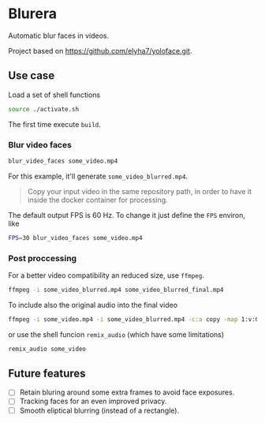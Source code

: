 # Blurera

Automatic blur faces in videos.

Project based on https://github.com/elyha7/yoloface.git.


## Use case

Load a set of shell functions
```sh
source ./activate.sh
```

The first time execute `build`.

### Blur video faces

```sh
blur_video_faces some_video.mp4
```
For this example, it'll generate `some_video_blurred.mp4`.

> Copy your input video in the same repository path, in order to have it inside the docker container for processing.

The default output FPS is 60 Hz. To change it just define the `FPS` environ, like

```sh
FPS=30 blur_video_faces some_video.mp4
```

### Post proccessing

For a better video compatibility an reduced size, use `ffmpeg`.
```sh
ffmpeg -i some_video_blurred.mp4 some_video_blurred_final.mp4
```

To include also the original audio into the final video
```sh
ffmpeg -i some_video.mp4 -i some_video_blurred.mp4 -c:a copy -map 1:v:0 -map 0:a:0 some_video_blurred_final.mp4
```
or use the shell funcion `remix_audio` (which have some limitations)
```sh
remix_audio some_video
```

## Future features
- [ ] Retain bluring around some extra frames to avoid face exposures.
- [ ] Tracking faces for an even improved privacy.
- [ ] Smooth eliptical blurring (instead of a rectangle).
